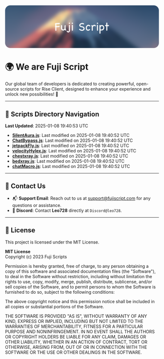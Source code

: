 ![Banner](.github/b.webp)

# 🌍 **We are Fuji Script**

Our global team of developers is dedicated to creating powerful, open-source scripts for Rise Client, designed to enhance your experience and unlock new possibilities! 🌟

---
<!-- SCRIPTS_NAVIGATION_START -->
## 📂 **Scripts Directory Navigation**

**Last Updated**: 2025-01-08 19:40:53 UTC

- **[SilentAura.js](scripts/SilentAura.js)**: Last modified on 2025-01-08 19:40:52 UTC
- **[ChatBypass.js](scripts/ChatBypass.js)**: Last modified on 2025-01-08 19:40:52 UTC
- **[jetpackFly.js](scripts/jetpackFly.js)**: Last modified on 2025-01-08 19:40:52 UTC
- **[velocityHylex.js](scripts/velocityHylex.js)**: Last modified on 2025-01-08 19:40:52 UTC
- **[chestxray.js](scripts/chestxray.js)**: Last modified on 2025-01-08 19:40:52 UTC
- **[bedxray.js](scripts/bedxray.js)**: Last modified on 2025-01-08 19:40:52 UTC
- **[chatMacro.js](scripts/chatMacro.js)**: Last modified on 2025-01-08 19:40:52 UTC

<!-- SCRIPTS_NAVIGATION_END -->

---

## 💬 **Contact Us**  
- 📬 **Support Email**: Reach out to us at [support@fujiscript.com](mailto:support@fujiscript.com) for any questions or assistance.  
- 💬 **Discord**: Contact **Leo728** directly at `Discord@leo728`.

---

## 📜 **License**

This project is licensed under the MIT License.  

**MIT License**  
Copyright (c) 2023 Fuji Scripts  

Permission is hereby granted, free of charge, to any person obtaining a copy of this software and associated documentation files (the "Software"), to deal in the Software without restriction, including without limitation the rights to use, copy, modify, merge, publish, distribute, sublicense, and/or sell copies of the Software, and to permit persons to whom the Software is furnished to do so, subject to the following conditions:  

The above copyright notice and this permission notice shall be included in all copies or substantial portions of the Software.  

THE SOFTWARE IS PROVIDED "AS IS", WITHOUT WARRANTY OF ANY KIND, EXPRESS OR IMPLIED, INCLUDING BUT NOT LIMITED TO THE WARRANTIES OF MERCHANTABILITY, FITNESS FOR A PARTICULAR PURPOSE AND NONINFRINGEMENT. IN NO EVENT SHALL THE AUTHORS OR COPYRIGHT HOLDERS BE LIABLE FOR ANY CLAIM, DAMAGES OR OTHER LIABILITY, WHETHER IN AN ACTION OF CONTRACT, TORT OR OTHERWISE, ARISING FROM, OUT OF OR IN CONNECTION WITH THE SOFTWARE OR THE USE OR OTHER DEALINGS IN THE SOFTWARE.  
